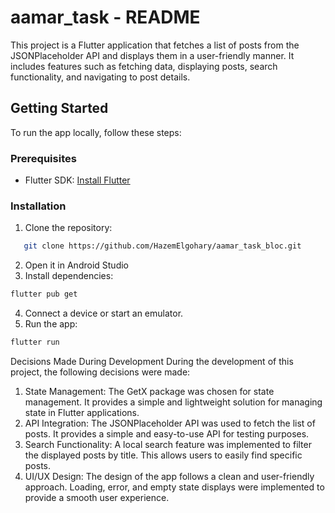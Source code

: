 # aamar_task - README

This project is a Flutter application that fetches a list of posts from the JSONPlaceholder API and
displays them in a user-friendly manner. It includes features such as fetching data, displaying
posts, search functionality, and navigating to post details.

## Getting Started

To run the app locally, follow these steps:

### Prerequisites

- Flutter SDK: [Install Flutter](https://flutter.dev/docs/get-started/install)

### Installation

1. Clone the repository:

```bash
   git clone https://github.com/HazemElgohary/aamar_task_bloc.git
   ```

2. Open it in Android Studio
3. Install dependencies:

```bash
flutter pub get
```

4. Connect a device or start an emulator.
5. Run the app:

```bash
flutter run
```

Decisions Made During Development During the development of this project, the following decisions
were made:

1. State Management: The GetX package was chosen for state management. It provides a simple and
   lightweight solution for managing state in Flutter applications.
2. API Integration: The JSONPlaceholder API was used to fetch the list of posts. It provides a
   simple and easy-to-use API for testing purposes.
3. Search Functionality: A local search feature was implemented to filter the displayed posts by
   title. This allows users to easily find specific posts.
4. UI/UX Design: The design of the app follows a clean and user-friendly approach. Loading, error,
   and empty state displays were implemented to provide a smooth user experience.

